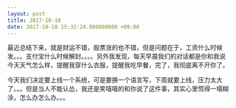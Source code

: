 ```yaml
---
layout: post
title: 2017-10-18
date: 2017-10-18 15:32:24.000000000 +09:00
---
```


最近总结下来，就是财运不错，股票涨的也不错，但是问题在于，工资什么时候发。。。支付宝什么时候解封。。。。另外我发现，每天早晨我们的对话都是你和我说今天天气怎么样，提醒我穿什么衣服，提醒我吃早餐，完了，我彻底离不开你了。

今天我们决定要上线一个系统，可是要换一个语言写，下周就要上线，压力太大了。。。但是当人不能认怂，我还是笑嘻嘻的和你说了这件事，其实心里慌得一塌糊涂，怎么办怎么办。。。

